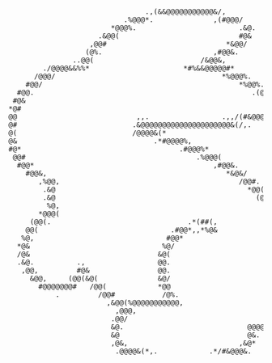 
<div><pre style="margin: 0 auto">
                                .,(&&@@@@@@@@@@@&/,                          
                           .%@@@*.              ,(#@@@/                      
                        *@@@%.                        .&@.                     
                     .&@@(                            #@&                      
                   ,@@#                            *&@@/                       
                  (@%.                          ,#@@&.                         
               ..@@(                         /&@@&,                            
        ./@@@@&&%%*                      *#%&&@@@@@#*                          
      /@@@/                                       *%@@@%.                      
    #@@/                                              *%@@%.                   
  #@@.                                                   .(@@%                 
 #@&                                                        (@@                
*@#                                                          (@*               
@@                            ,,.                 .,,/(#&@@@@@*                
@#                           .&@@@@@@@@@@@@@@@@@@@@@&(/,.                    
@(                           /@@@@&(*                                          
@&                                .*#@@@@%,                                    
#@*                                     .#@@@%*                                
 @@#                                        .%@@@(                             
  #@@*                                          ,#@@&.                         
    #@@&,                                          *&@&/                       
       ,%@@,                                          /@@#.                    
        .&@                                             *@@(                   
        .&@                                               (@&,                 
         %@,                                                @@#                
       *@@@(                                                 (@#               
     (@@(.                                .*(##(,             (@&              
    @@(                               .#@@*,,*%@&            (@@             
   %@,                               #@@*                       /@#            
  *@&                               %@/                          &@@@@&%*.     
  /@&                              &@(                            .    ,#@@&*  
  .&@.          .,                 @@.                                    .@@% 
   ,@@,         #@&                @@.                                      /@#
     &@@,     (@@(&@(              &@/                                       %@
       #@@@@@@@#   /@@(            *@@                                       (@
           .         /@@#           /@%.                                     &@
                       ,&@@(%@@@@@@@@@@@,                                   /@(
                         ,@@@,                                             &@% 
                        .@@/                                /&(         *%@@/  
                        &@.                             @@@@#*%@@@@@@@@@&/     
                        &@                              @&.        .           
                        ,@&,                          ,&@*                     
                         .@@@@&(*,.            .*/#&@@@&.  
</pre></div>
